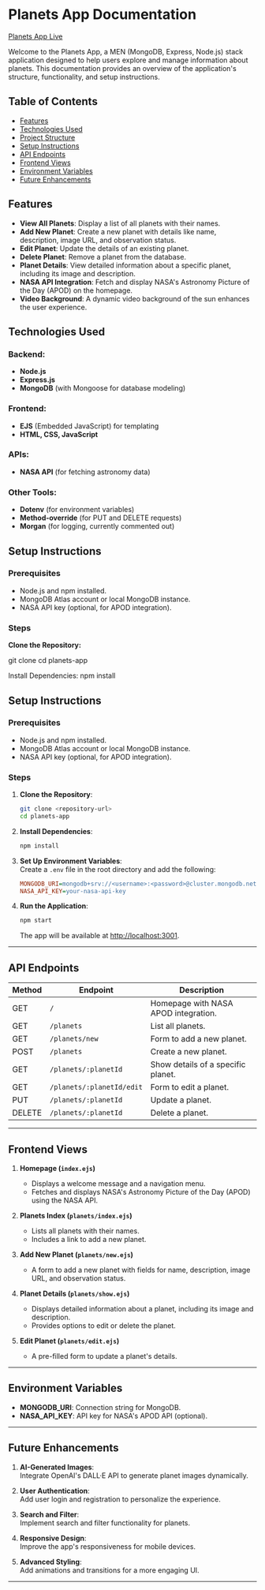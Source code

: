 # Planets App Documentation
[Planets App Live](https://men-stack-crud-app-lab-t2xr.onrender.com/)

Welcome to the Planets App, a MEN (MongoDB, Express, Node.js) stack application designed to help users explore and manage information about planets. This documentation provides an overview of the application's structure, functionality, and setup instructions.

## Table of Contents

- [Features](#features)
- [Technologies Used](#technologies-used)
- [Project Structure](#project-structure)
- [Setup Instructions](#setup-instructions)
- [API Endpoints](#api-endpoints)
- [Frontend Views](#frontend-views)
- [Environment Variables](#environment-variables)
- [Future Enhancements](#future-enhancements)

## Features

- **View All Planets**: Display a list of all planets with their names.
- **Add New Planet**: Create a new planet with details like name, description, image URL, and observation status.
- **Edit Planet**: Update the details of an existing planet.
- **Delete Planet**: Remove a planet from the database.
- **Planet Details**: View detailed information about a specific planet, including its image and description.
- **NASA API Integration**: Fetch and display NASA's Astronomy Picture of the Day (APOD) on the homepage.
- **Video Background**: A dynamic video background of the sun enhances the user experience.

## Technologies Used

### Backend:

- **Node.js**
- **Express.js**
- **MongoDB** (with Mongoose for database modeling)

### Frontend:

- **EJS** (Embedded JavaScript) for templating
- **HTML, CSS, JavaScript**

### APIs:

- **NASA API** (for fetching astronomy data)

### Other Tools:

- **Dotenv** (for environment variables)
- **Method-override** (for PUT and DELETE requests)
- **Morgan** (for logging, currently commented out)



## Setup Instructions

### Prerequisites
- Node.js and npm installed.
- MongoDB Atlas account or local MongoDB instance.
- NASA API key (optional, for APOD integration).

### Steps

**Clone the Repository:**


git clone <repository-url>
cd planets-app

Install Dependencies:
npm install

## Setup Instructions

### Prerequisites
- Node.js and npm installed.
- MongoDB Atlas account or local MongoDB instance.
- NASA API key (optional, for APOD integration).

### Steps

1. **Clone the Repository**:

    ```bash
    git clone <repository-url>
    cd planets-app
    ```

2. **Install Dependencies**:

    ```bash
    npm install
    ```

3. **Set Up Environment Variables**:  
   Create a `.env` file in the root directory and add the following:

    ```ini
    MONGODB_URI=mongodb+srv://<username>:<password>@cluster.mongodb.net/planets?retryWrites=true
    NASA_API_KEY=your-nasa-api-key
    ```

4. **Run the Application**:

    ```bash
    npm start
    ```

    The app will be available at [http://localhost:3001](http://localhost:3001).

---

## API Endpoints

| Method | Endpoint                  | Description                                       |
|--------|---------------------------|---------------------------------------------------|
| GET    | `/`                       | Homepage with NASA APOD integration.              |
| GET    | `/planets`                | List all planets.                                |
| GET    | `/planets/new`            | Form to add a new planet.                        |
| POST   | `/planets`                | Create a new planet.                             |
| GET    | `/planets/:planetId`      | Show details of a specific planet.               |
| GET    | `/planets/:planetId/edit` | Form to edit a planet.                           |
| PUT    | `/planets/:planetId`      | Update a planet.                                 |
| DELETE | `/planets/:planetId`      | Delete a planet.                                 |

---

## Frontend Views

1. **Homepage (`index.ejs`)**  
   - Displays a welcome message and a navigation menu.
   - Fetches and displays NASA's Astronomy Picture of the Day (APOD) using the NASA API.

2. **Planets Index (`planets/index.ejs`)**  
   - Lists all planets with their names.
   - Includes a link to add a new planet.

3. **Add New Planet (`planets/new.ejs`)**  
   - A form to add a new planet with fields for name, description, image URL, and observation status.

4. **Planet Details (`planets/show.ejs`)**  
   - Displays detailed information about a planet, including its image and description.
   - Provides options to edit or delete the planet.

5. **Edit Planet (`planets/edit.ejs`)**  
   - A pre-filled form to update a planet's details.

---

## Environment Variables

- **MONGODB_URI**: Connection string for MongoDB.
- **NASA_API_KEY**: API key for NASA's APOD API (optional).

---

## Future Enhancements

1. **AI-Generated Images**:  
   Integrate OpenAI's DALL·E API to generate planet images dynamically.

2. **User Authentication**:  
   Add user login and registration to personalize the experience.

3. **Search and Filter**:  
   Implement search and filter functionality for planets.

4. **Responsive Design**:  
   Improve the app's responsiveness for mobile devices.

5. **Advanced Styling**:  
   Add animations and transitions for a more engaging UI.

---
